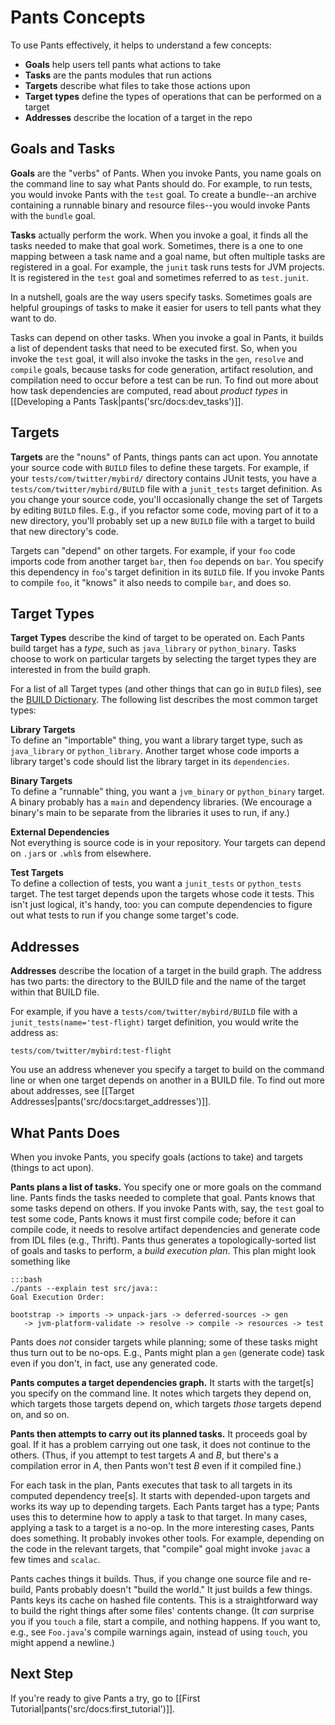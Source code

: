 Pants Concepts
==============

To use Pants effectively, it helps to understand a few concepts:

+ **Goals** help users tell pants what actions to take
+ **Tasks** are the pants modules that run actions
+ **Targets** describe what files to take those actions upon
+ **Target types** define the types of operations that can be performed on
a target
+ **Addresses** describe the location of a target in the repo

Goals and Tasks
---------------

**Goals** are the "verbs" of Pants.  When you invoke Pants, you name
goals on the command line to say what Pants should do. For example, to
run tests, you would invoke Pants with the `test` goal. To create a
bundle--an archive containing a runnable binary and resource
files--you would invoke Pants with the `bundle` goal.

**Tasks** actually perform the work.  When you invoke a goal, it finds
all the tasks needed to make that goal work. Sometimes, there is a one
to one mapping between a task name and a goal name, but often multiple tasks
are registered in a goal.  For example, the `junit`
task runs tests for JVM projects.  It is registered in the `test`
goal and sometimes referred to as `test.junit`.

In a nutshell, goals are the way users specify tasks.  Sometimes goals
are helpful groupings of tasks to make it easier for users to tell
pants what they want to do.

Tasks can depend on other tasks. When you invoke a goal in
Pants, it builds a list of dependent tasks that need to be executed
first.  So, when you invoke the `test` goal, it will also invoke the
tasks in the `gen`, `resolve` and `compile` goals, because tasks for
code generation, artifact resolution, and compilation need to occur
before a test can be run.  To find out more about how task dependencies
are computed, read about *product types* in
[[Developing a Pants Task|pants('src/docs:dev_tasks')]].

Targets
-------

**Targets** are the "nouns" of Pants, things pants can act upon. You
annotate your source code with `BUILD` files to define these
targets. For example, if your `tests/com/twitter/mybird/` directory
contains JUnit tests, you have a `tests/com/twitter/mybird/BUILD` file
with a `junit_tests` target definition. As you change your source code,
you'll occasionally change the set of Targets by editing `BUILD` files.
E.g., if you refactor some code, moving part of it to a new directory,
you'll probably set up a new `BUILD` file with a target to build that
new directory's code.

Targets can "depend" on other targets. For example, if your `foo` code
imports code from another target `bar`, then `foo` depends on `bar`. You
specify this dependency in `foo`'s target definition in its `BUILD`
file. If you invoke Pants to compile `foo`, it "knows" it also needs to
compile `bar`, and does so.


Target Types
------------

**Target Types** describe the kind of target to be operated on. Each
Pants build target has a *type*, such as `java_library` or
`python_binary`. Tasks choose to work on particular targets by
selecting the target types they are interested in from the build
graph.

For a list of all Target types (and other things that can go in `BUILD`
files), see the <a href="build_dictionary.html">BUILD Dictionary</a>.
The following list describes the most common target types:

**Library Targets**<br>
To define an "importable" thing, you want a library target type, such as
`java_library` or `python_library`. Another target whose code imports a
library target's code should list the library target in its
`dependencies`.

**Binary Targets**<br>
To define a "runnable" thing, you want a `jvm_binary` or `python_binary`
target. A binary probably has a `main` and dependency libraries. (We encourage a
binary's main to be separate from the libraries it uses to run, if any.)

**External Dependencies**<br>
Not everything is source code is in your repository. Your targets can
depend on `.jar`s or `.whl`s from elsewhere.

**Test Targets**<br>
To define a collection of tests, you want a `junit_tests` or
`python_tests` target. The test target depends upon the targets whose
code it tests. This isn't just logical, it's handy, too: you can
compute dependencies to figure out what tests to run if you change some
target's code.

Addresses
---------
**Addresses**  describe the location of a target in the build
graph.  The address has two parts:  the directory to the BUILD file
and the name of the target within that BUILD file.

For example, if you have a `tests/com/twitter/mybird/BUILD` file
with a `junit_tests(name='test-flight)` target definition, you would
write the address as:

    tests/com/twitter/mybird:test-flight

You use an address whenever you specify a target to build on the
command line or when one target depends on another in a BUILD file.
To find out more about addresses, see
[[Target Addresses|pants('src/docs:target_addresses')]].


What Pants Does
---------------

When you invoke Pants, you specify goals (actions to take) and targets
(things to act upon).

**Pants plans a list of tasks.** You specify one or more goals on the
command line. Pants finds the tasks needed to complete that goal.
Pants knows that some tasks depend on others. If you
invoke Pants with, say, the `test` goal to test some code, Pants knows
it must first compile code; before it can compile code, it needs to
resolve artifact dependencies and generate code from IDL files (e.g.,
Thrift). Pants thus generates a topologically-sorted list of goals and
tasks to perform, a
*build execution plan*. This plan might look something like

    :::bash
	./pants --explain test src/java::
	Goal Execution Order:

	bootstrap -> imports -> unpack-jars -> deferred-sources -> gen
       -> jvm-platform-validate -> resolve -> compile -> resources -> test

Pants does *not* consider targets while planning; some of these tasks
might thus turn out to be no-ops. E.g., Pants might plan a `gen`
(generate code) task even if you don't, in fact, use any generated code.

**Pants computes a target dependencies graph.** It starts with the
target[s] you specify on the command line. It notes which targets they
depend on, which targets those targets depend on, which targets *those*
targets depend on, and so on.

**Pants then attempts to carry out its planned tasks.** It proceeds goal
by goal. If it has a problem carrying out one task, it does not continue
to the others. (Thus, if you attempt to test targets *A* and *B*,
but there's a compilation error in *A*, then Pants won't test *B* even
if it compiled fine.)

For each task in the plan, Pants executes that task to all
targets in its computed dependency tree[s]. It starts with
depended-upon targets and works its way up to depending targets. Each
Pants target has a type; Pants uses this to determine how to apply a
task to that target. In many cases, applying a task to a target is a
no-op. In the more interesting cases, Pants does something. It
probably invokes other tools. For example, depending on the code in
the relevant targets, that "compile" goal might invoke `javac` a few
times and `scalac`.

Pants caches things it builds. Thus, if you change one source file and
re-build, Pants probably doesn't "build the world." It just builds a few
things. Pants keys its cache on hashed file contents. This is a
straightforward way to build the right things after some files' contents
change. (It *can* surprise you if you `touch` a file, start a compile,
and nothing happens. If you want to, e.g., see `Foo.java`'s compile
warnings again, instead of using `touch`, you might append a newline.)

Next Step
---------

If you're ready to give Pants a try, go to
[[First Tutorial|pants('src/docs:first_tutorial')]].
